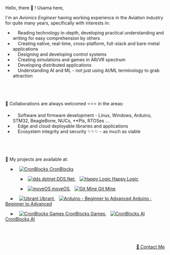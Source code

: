 Hello, there 👋 ! Usama here,

I'm an *Avionics Engineer* having working experience in the Aviation industry for quite many years, specifically with interests in:

  - &nbsp; &nbsp; Reading technology in-depth, developing practical understanding and writing for easy comprehension by others
  - &nbsp; &nbsp; Creating native, real-time, cross-platform, full-stack and bare-metal applications
  - &nbsp; &nbsp; Designing and developing control systems
  - &nbsp; &nbsp; Creating simulations and games in AR/VR spectrum
  - &nbsp; &nbsp; Developing distributed applications
  - &nbsp; &nbsp; Understanding AI and ML - not just using AI/ML terminology to grab attraction


&nbsp;

# 

💞️ Collaborations are always welcomed :star::star::star: in the areas:
  - &nbsp; &nbsp; Software and firmware development - Linux, Windows, Arduino, STM32, BeagleBone, NUCs, \*\*PIs, RTOSes ...
  - &nbsp; &nbsp; Edge and cloud deployable libraries and applications
  - &nbsp; &nbsp; Ecosystem integrity and security ✨✨✨ - as much as viable


&nbsp;

# 

🌱 My projects are available at:


<p align="left">
  
<!-- CronBlocks -->
&nbsp; &nbsp; ⁍ &nbsp; &nbsp;
<a href="https://github.com/cronblocks">
  <img src="https://avatars.githubusercontent.com/u/86520771?s=32&v=4" alt="CronBlocks" />
CronBlocks</a>
    
  <!-- DDS.Net --><!-- HappyLogic -->
  &nbsp; &nbsp; &nbsp; &nbsp; &nbsp; &nbsp; ⁍ &nbsp;&nbsp;
  <a href="https://github.com/dds-dotnet">
    <img src="https://avatars.githubusercontent.com/u/125957062?s=24&v=4" alt="dds dotnet" />
  DDS.Net</a>, &nbsp; <a href="https://github.com/happylogic">
    <img src="https://avatars.githubusercontent.com/u/132655798?s=24&v=4" alt="Happy Logic" />
  Happy Logic</a>
      
  <!-- moveOS --><!-- Git Mine -->
  &nbsp; &nbsp; &nbsp; &nbsp; &nbsp; &nbsp; ⁍ &nbsp;&nbsp;
  <a href="https://github.com/move-os">
    <img src="https://avatars.githubusercontent.com/u/116582302?s=24&v=4" alt="moveOS" />
  moveOS</a>, &nbsp; <a href="https://github.com/git-mine">
    <img src="https://avatars.githubusercontent.com/u/125908595?s=24&v=4" alt="Git Mine" />
  Git Mine</a>



<!-- Ubrant --><!-- Arduino - Beginner to Advanced -->
&nbsp; &nbsp; ⁍ &nbsp; &nbsp;
<a href="https://github.com/ubrant">
  <img src="https://avatars.githubusercontent.com/u/87671848?s=32&v=4" alt="Ubrant" />
Ubrant</a>, &nbsp; <a href="https://github.com/arduino-ba">
  <img src="https://avatars.githubusercontent.com/u/121078777?s=32&v=4" alt="Arduino - Beginner to Advanced" />
Arduino : Beginner to Advanced</a>

<!-- CronBlocks Games --><!-- CronBlocks AI -->
&nbsp; &nbsp; ⁍ &nbsp; &nbsp;
<a href="https://github.com/cronblocks-games">
  <img src="https://avatars.githubusercontent.com/u/148332804?s=32&v=4" alt="CronBlocks Games" />
CronBlocks Games</a>, &nbsp; <a href="https://github.com/cronblocks-ai">
  <img src="https://avatars.githubusercontent.com/u/103107980?s=32&v=4" alt="CronBlocks AI" />
CronBlocks AI</a>

</p>


&nbsp;

# 
<p align="right"><a href="https://www.linkedin.com/in/usa-m">&#128231; Contact Me</a></p>
